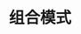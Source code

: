 ---
title: 组合模式
icon: /assets/images/brainBoom/designPatterns/structural/composite/composite-mini.png
order: 5
category:
  - 设计模式
---